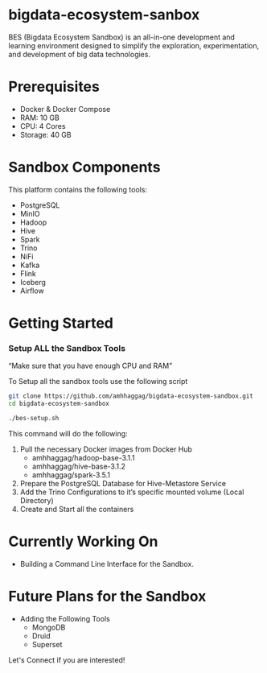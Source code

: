 # bigdata-ecosystem-sanbox
BES (Bigdata Ecosystem Sandbox) is an all-in-one development and learning environment designed to simplify the exploration, experimentation, and development of big data technologies.

# Prerequisites

- Docker & Docker Compose
- RAM: 10 GB
- CPU: 4 Cores
- Storage: 40 GB

# Sandbox Components

This platform contains the following tools:

- PostgreSQL
- MinIO
- Hadoop
- Hive
- Spark
- Trino
- NiFi
- Kafka
- Flink
- Iceberg
- Airflow

# Getting Started

### Setup ALL the Sandbox Tools

“Make sure that you have enough CPU and RAM”

To Setup all the sandbox tools use the following script

```bash
git clone https://github.com/amhhaggag/bigdata-ecosystem-sandbox.git
cd bigdata-ecosystem-sandbox

./bes-setup.sh
```

This command will do the following:

1. Pull the necessary Docker images from Docker Hub
   - amhhaggag/hadoop-base-3.1.1
   - amhhaggag/hive-base-3.1.2
   - amhhaggag/spark-3.5.1
2. Prepare the PostgreSQL Database for Hive-Metastore Service
3. Add the Trino Configurations to it’s specific mounted volume (Local Directory)
4. Create and Start all the containers



# Currently Working On
- Building a Command Line Interface for the Sandbox.

# Future Plans for the Sandbox
- Adding the Following Tools
   - MongoDB
   - Druid
   - Superset
  
Let's Connect if you are interested!
